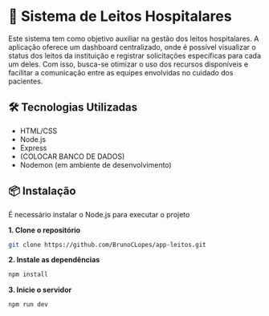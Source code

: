 # 🏥 Sistema de Leitos Hospitalares 
Este sistema tem como objetivo auxiliar na gestão dos leitos hospitalares. A aplicação oferece um dashboard centralizado, onde é possível visualizar o status dos leitos da instituição e registrar solicitações específicas para cada um deles. Com isso, busca-se otimizar o uso dos recursos disponíveis e facilitar a comunicação entre as equipes envolvidas no cuidado dos pacientes.

## 🛠️ Tecnologias Utilizadas
- HTML/CSS
- Node.js
- Express
- (COLOCAR BANCO DE DADOS)
- Nodemon (em ambiente de desenvolvimento)

## 📦 Instalação
  É necessário instalar o Node.js para executar o projeto

**1. Clone o repositório**
```bash
git clone https://github.com/BrunoCLopes/app-leitos.git
```

**2. Instale as dependências**
```bash
npm install
```

**3. Inicie o servidor**
```bash
npm run dev
```
